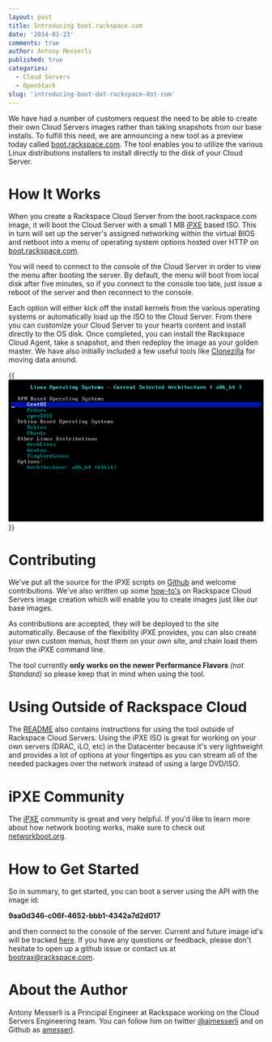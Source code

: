 ```yaml
---
layout: post
title: Introducing boot.rackspace.com
date: '2014-01-23'
comments: true
author: Antony Messerli
published: true
categories:
  - Cloud Servers
  - OpenStack
slug: 'introducing-boot-dot-rackspace-dot-com'   
---
```


We have had a number of customers request the need to be able to create their own Cloud Servers images rather than taking snapshots from our base installs.  To fulfill this need, we are announcing a new tool as a preview today called [boot.rackspace.com](http://boot.rackspace.com).  The tool enables you to utilize the various Linux distributions installers to install directly to the disk of your Cloud Server. 

<!--more-->

# How It Works
When you create a Rackspace Cloud Server from the boot.rackspace.com image, it will boot the Cloud Server with a small 1 MB [iPXE](http://www.ipxe.org) based ISO.  This in turn will set up the server's assigned networking within the virtual BIOS and netboot into a menu of operating system options hosted over HTTP on [boot.rackspace.com](http://boot.rackspace.com).

You will need to connect to the console of the Cloud Server in order to view the menu after booting the server.  By default, the menu will boot from local disk after five minutes, so if you connect to the console too late, just issue a reboot of the server and then reconnect to the console.

Each option will either kick off the install kernels from the various operating systems or automatically load up the ISO to the Cloud Server.  From there you can customize your Cloud Server to your hearts content and install directly to the OS disk.  Once completed, you can install the Rackspace Cloud Agent, take a snapshot, and then redeploy the image as your golden master.  We have also initially included a few useful tools like [Clonezilla](http://clonezilla.org/) for moving data around.

{{<img src="brc-linux-menu.png" title="" alt="">}}

# Contributing
We've put all the source for the iPXE scripts on [Github](https://github.com/rackerlabs/boot.rackspace.com/) and welcome contributions.  We've also written up some [how-to's](https://github.com/rackerlabs/boot.rackspace.com/wiki) on Rackspace Cloud Servers image creation which will enable you to create images just like our base images.

As contributions are accepted, they will be deployed to the site automatically.  Because of the flexibility iPXE provides, you can also create your own custom menus, host them on your own site, and chain load them from the iPXE command line.

The tool currently ****only works on the newer Performance Flavors**** *(not Standard)* so please keep that in mind when using the tool.

# Using Outside of Rackspace Cloud
The [README](https://github.com/rackerlabs/boot.rackspace.com/blob/master/README.md) also contains instructions for using the tool outside of Rackspace Cloud Servers.  Using the iPXE ISO is great for working on your own servers (DRAC, iLO, etc) in the Datacenter because it's very lightweight and provides a lot of options at your fingertips as you can stream all of the needed packages over the network instead of using a large DVD/ISO.  

# iPXE Community
The [iPXE](http://ipxe.org) community is great and very helpful.  If you'd like to learn more about how network booting works, make sure to check out [networkboot.org](http://networkboot.org/).

# How to Get Started
So in summary, to get started, you can boot a server using the API with the image id:

****9aa0d346-c06f-4652-bbb1-4342a7d2d017**** 

and then connect to the console of the server.  Current and future image id's will be tracked [here](https://github.com/rackerlabs/boot.rackspace.com/wiki/boot.rackspace.com-Image-UUIDs).  If you have any questions or feedback, please don't hesitate to open up a github issue or contact us at <bootrax@rackspace.com>.

# About the Author
Antony Messerli is a Principal Engineer at Rackspace working on the Cloud Servers Engineering team. You can follow him on twitter [@ajmesserli](http://twitter.com/ajmesserli) and on Github as [amesserl](https://github.com/amesserl).
